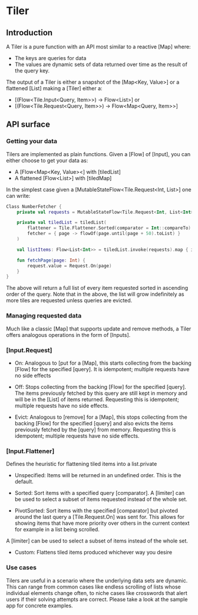 # Tiler

## Introduction

A Tiler is a pure function with an API most similar to a reactive [Map] where:

* The keys are queries for data
* The values are dynamic sets of data returned over time as the result of the query key.

The output of a Tiler is either a snapshot of the [Map<Key, Value>] or a flattened [List<Value>]
making a [Tiler] either a:

* [(Flow<Tile.Input<Query, Item>>) -> Flow<List<Item>>]
or
* [(Flow<Tile.Request<Query, Item>>) -> Flow<Map<Query, Item>>]

## API surface

### Getting your data

Tilers are implemented as plain functions. Given a [Flow] of [Input], you can either choose to get your data as:

* A [Flow<Map<Key, Value><] with [tiledList]
* A flattened [Flow<List<Value>>] with [tiledMap]

In the simplest case given a [MutableStateFlow<Tile.Request<Int, List<Int>>] one can write:

```kotlin
Class NumberFetcher {
    private val requests = MutableStateFlow<Tile.Request<Int, List<Int>>(Request.On(0))

    private val tiledList = tiledList(
        flattener = Tile.Flattener.Sorted(comparator = Int::compareTo)
        fetcher = { page -> flowOf(page.until(page + 50).toList) }
    )

    val listItems: Flow<List<Int>> = tiledList.invoke(requests).map { it.flatten() }

    fun fetchPage(page: Int) {
        request.value = Request.On(page)
    }
}
```

The above will return a full list of every item requested sorted in ascending order of the query.
Note that in the above, the list will grow indefinitely as more tiles are requested unless queries are evicted.

### Managing requested data

Much like a classic [Map] that supports update and remove methods, a Tiler offers analogous operations in the form of [Inputs].

### [Input.Request]
* On: Analogous to [put for a [Map], this starts collecting from the backing [Flow] for the specified [query].
It is idempotent; multiple requests have no side effects

* Off: Stops collecting from the backing [Flow] for the specified [query].
The items previously fetched by this query are still kept in memory and will be in the [List] of items returned.
Requesting this is idempotent; multiple requests have no side effects.

* Evict: Analogous to [remove] for a [Map], this stops collecting from the backing [Flow] for the specified [query] and also evicts
the items previously fetched by the [query] from memory.
Requesting this is idempotent; multiple requests have no side effects.


### [Input.Flattener]

Defines the heuristic for flattening tiled items into a list.private

* Unspecified: Items will be returned in an undefined order. This is the default.

* Sorted: Sort items with a specified query [comparator].
A [limiter] can be used to select a subset of items requested instead of the whole set.

* PivotSorted: Sort items with the specified [comparator] but pivoted around the last query a
[Tile.Request.On] was sent for. This allows for showing items that have more priority
over others in the current context for example in a list being scrolled.

A [limiter] can be used to select a subset of items instead of the whole set.

* Custom: Flattens tiled items produced whichever way you desire

### Use cases

Tilers are useful in a scenario where the underlying data sets are dynamic.
This can range from common cases like endless scrolling of lists whose individual elements change often,
to niche cases like crosswords that alert users if their solving attempts are correct. Please
take a look at the sample app for concrete examples.

